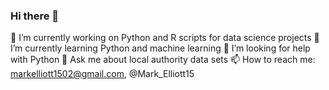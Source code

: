 ### Hi there 👋


🔭 I’m currently working on Python and R scripts for data science projects
🌱 I’m currently learning Python and machine learning
🤔 I’m looking for help with Python
💬 Ask me about local authority data sets
📫 How to reach me: markelliott1502@gmail.com, @Mark_Elliott15

